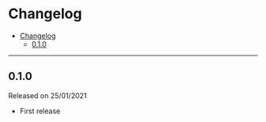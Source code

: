 # Changelog

- [Changelog](#changelog)
  - [0.1.0](#010)

---

## 0.1.0

Released on 25/01/2021

- First release
